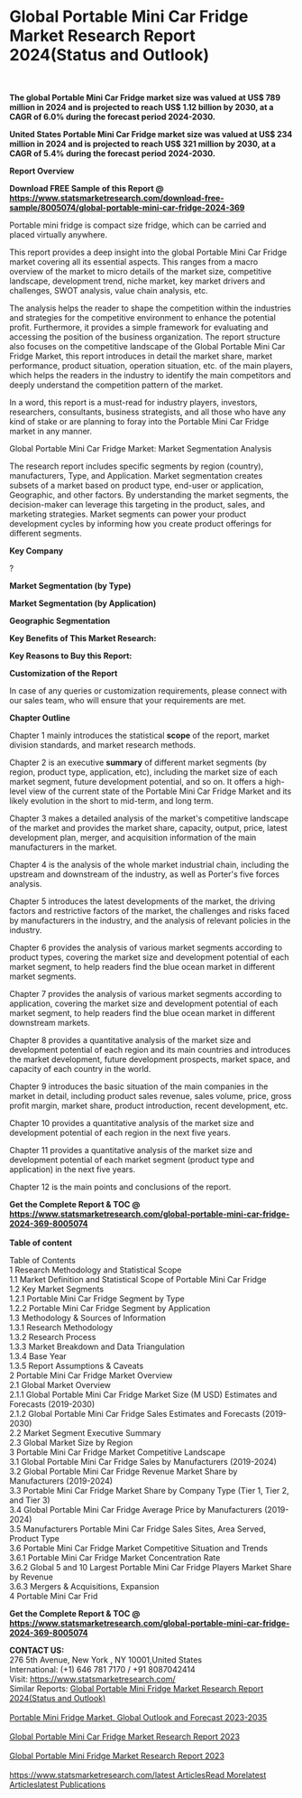 <h1>Global Portable Mini Car Fridge Market Research Report 2024(Status and Outlook)</h1><br/><p><strong>The global Portable Mini Car Fridge market size was valued at US$ 789 million in 2024 and is projected to reach US$ 1.12 billion by 2030, at a <strong>CAGR</strong> of 6.0% during the forecast period 2024-2030.</strong></p><p><strong>United States Portable Mini Car Fridge market size was valued at US$ 234 million in 2024 and is projected to reach US$ 321 million by 2030, at a <strong>CAGR</strong> of 5.4% during the forecast period 2024-2030.</strong></p><p><strong>Report Overview</strong></p><p><strong>Download FREE Sample of this Report @ <a href="https://www.statsmarketresearch.com/download-free-sample/8005074/global-portable-mini-car-fridge-2024-369">https://www.statsmarketresearch.com/download-free-sample/8005074/global-portable-mini-car-fridge-2024-369</a></strong></p><p>Portable mini fridge is compact size fridge, which can be carried and placed virtually anywhere.</p><p>This report provides a deep insight into the global Portable Mini Car Fridge market covering all its essential aspects. This ranges from a macro overview of the market to micro details of the market size, competitive landscape, development trend, niche market, key market drivers and challenges, SWOT analysis, value chain analysis, etc.</p><p>The analysis helps the reader to shape the competition within the industries and strategies for the competitive environment to enhance the potential profit. Furthermore, it provides a simple framework for evaluating and accessing the position of the business organization. The report structure also focuses on the competitive landscape of the Global Portable Mini Car Fridge Market, this report introduces in detail the market share, market performance, product situation, operation situation, etc. of the main players, which helps the readers in the industry to identify the main competitors and deeply understand the competition pattern of the market.</p><p>In a word, this report is a must-read for industry players, investors, researchers, consultants, business strategists, and all those who have any kind of stake or are planning to foray into the Portable Mini Car Fridge market in any manner.</p><p>Global Portable Mini Car Fridge Market: Market Segmentation Analysis</p><p>The research report includes specific segments by region (country), manufacturers, Type, and Application. Market segmentation creates subsets of a market based on product type, end-user or application, Geographic, and other factors. By understanding the market segments, the decision-maker can leverage this targeting in the product, sales, and marketing strategies. Market segments can power your product development cycles by informing how you create product offerings for different segments.</p><p><strong>Key Company</strong></p><p>? </p><p><strong>Market Segmentation (by Type)</strong></p><p><strong>Market Segmentation (<strong>by Application</strong>)</strong></p><p><strong>Geographic Segmentation</strong></p><p><strong>Key Benefits of This Market Research:</strong></p><p><strong>Key <strong>Reasons to Buy</strong> this Report:</strong></p><p><strong>Customization of the Report</strong></p><p>In case of any queries or customization requirements, please connect with our sales team, who will ensure that your requirements are met.</p><p><strong>Chapter Outline</strong></p><p>Chapter 1 mainly introduces the statistical <strong>scope</strong> of the report, market division standards, and market research methods.</p><p>Chapter 2 is an executive <strong>summary</strong> of different market segments (by region, product type, application, etc), including the market size of each market segment, future development potential, and so on. It offers a high-level view of the current state of the Portable Mini Car Fridge Market and its likely evolution in the short to mid-term, and long term.</p><p>Chapter 3 makes a detailed analysis of the market's competitive landscape of the market and provides the market share, capacity, output, price, latest development plan, merger, and acquisition information of the main manufacturers in the market.</p><p>Chapter 4 is the analysis of the whole market industrial chain, including the upstream and downstream of the industry, as well as Porter's five forces analysis.</p><p>Chapter 5 introduces the latest developments of the market, the driving factors and restrictive factors of the market, the challenges and risks faced by manufacturers in the industry, and the analysis of relevant policies in the industry.</p><p>Chapter 6 provides the analysis of various market segments according to product types, covering the market size and development potential of each market segment, to help readers find the blue ocean market in different market segments.</p><p>Chapter 7 provides the analysis of various market segments according to application, covering the market size and development potential of each market segment, to help readers find the blue ocean market in different downstream markets.</p><p>Chapter 8 provides a quantitative analysis of the market size and development potential of each region and its main countries and introduces the market development, future development prospects, market space, and capacity of each country in the world.</p><p>Chapter 9 introduces the basic situation of the main companies in the market in detail, including product sales revenue, sales volume, price, gross profit margin, market share, product introduction, recent development, etc.</p><p>Chapter 10 provides a quantitative analysis of the market size and development potential of each region in the next five years.</p><p>Chapter 11 provides a quantitative analysis of the market size and development potential of each market segment (product type and application) in the next five years.</p><p>Chapter 12 is the main points and conclusions of the report.</p><div><b>Get the Complete Report & TOC @ <a href="https://www.statsmarketresearch.com/global-portable-mini-car-fridge-2024-369-8005074">https://www.statsmarketresearch.com/global-portable-mini-car-fridge-2024-369-8005074</a></b></div><br><b>Table of content</b><p>Table of Contents<br />1 Research Methodology and Statistical Scope<br />1.1 Market Definition and Statistical Scope of Portable Mini Car Fridge<br />1.2 Key Market Segments<br />1.2.1 Portable Mini Car Fridge Segment by Type<br />1.2.2 Portable Mini Car Fridge Segment by Application<br />1.3 Methodology & Sources of Information<br />1.3.1 Research Methodology<br />1.3.2 Research Process<br />1.3.3 Market Breakdown and Data Triangulation<br />1.3.4 Base Year<br />1.3.5 Report Assumptions & Caveats<br />2 Portable Mini Car Fridge Market Overview<br />2.1 Global Market Overview<br />2.1.1 Global Portable Mini Car Fridge Market Size (M USD) Estimates and Forecasts (2019-2030)<br />2.1.2 Global Portable Mini Car Fridge Sales Estimates and Forecasts (2019-2030)<br />2.2 Market Segment Executive Summary<br />2.3 Global Market Size by Region<br />3 Portable Mini Car Fridge Market Competitive Landscape<br />3.1 Global Portable Mini Car Fridge Sales by Manufacturers (2019-2024)<br />3.2 Global Portable Mini Car Fridge Revenue Market Share by Manufacturers (2019-2024)<br />3.3 Portable Mini Car Fridge Market Share by Company Type (Tier 1, Tier 2, and Tier 3)<br />3.4 Global Portable Mini Car Fridge Average Price by Manufacturers (2019-2024)<br />3.5 Manufacturers Portable Mini Car Fridge Sales Sites, Area Served, Product Type<br />3.6 Portable Mini Car Fridge Market Competitive Situation and Trends<br />3.6.1 Portable Mini Car Fridge Market Concentration Rate<br />3.6.2 Global 5 and 10 Largest Portable Mini Car Fridge Players Market Share by Revenue<br />3.6.3 Mergers & Acquisitions, Expansion<br />4 Portable Mini Car Frid<br><div><b>Get the Complete Report & TOC @ <a href="https://www.statsmarketresearch.com/global-portable-mini-car-fridge-2024-369-8005074">https://www.statsmarketresearch.com/global-portable-mini-car-fridge-2024-369-8005074</a></b></div></p> <b>CONTACT US:</b><br>276 5th Avenue, New York , NY 10001,United States<br>International: (+1) 646 781 7170 / +91 8087042414<br>Visit: <a href="https://www.statsmarketresearch.com/">https://www.statsmarketresearch.com/</a><br>Similar Reports: <a href="https://www.statsmarketresearch.com/global-portable-mini-car-fridge-2024-369-8005074">Global Portable Mini Fridge Market Research Report 2024(Status and Outlook)</a><br/><br/><a href="https://www.statsmarketresearch.com/global-portable-mini-car-fridge-2024-369-8005074">Portable Mini Fridge Market, Global Outlook and Forecast 2023-2035</a><br/><br/><a href="https://www.statsmarketresearch.com/global-portable-mini-car-fridge-2024-369-8005074">Global Portable Mini Car Fridge Market Research Report 2023</a><br/><br/><a href="https://www.statsmarketresearch.com/global-portable-mini-car-fridge-2024-369-8005074">Global Portable Mini Fridge Market Research Report 2023</a><br/><br/><a href="https://gyeongbokgung.com">https://www.statsmarketresearch.com/</a><a href="https://hallyeomaritime.com">latest Articles</a><a href="https://jingwansa.com">Read More</a><a href=https://nguoiviet.jp/">latest Articles</a><a href="https://www.intelmarketresearch.com/">latest Publications</a>